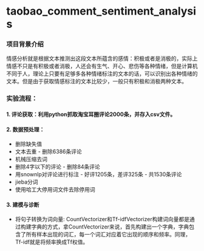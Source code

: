 # taobao_comment_sentiment_analysis

### 项目背景介绍

情感分析就是根据文本推测出这段文本所蕴含的感情：积极或者是消极的，实际上情感不只是有积极或者消极，人还会有生气、开心、悲伤等各种情绪，但是计算机不同于人，理论上只要有足够多各种情绪标注的文本的话，可以识别出各种情绪的文本。但是由于获取情感标注的文本比较少，一般只有积极和消极两种文本。

### 实验流程：


#### 1. 评论获取：利用python抓取淘宝耳圈评论2000条，并存入csv文件。

#### 2. 数据预处理：
- 删除缺失值
- 文本去重 - 删除6386条评论
- 机械压缩去词
- 删除4字以下的评论 - 删除84条评论
- 用snownlp对评论进行标注 - 好评1205条，差评325条 - 共1530条评论
- jieba分词
- 使用哈工大停用词文件去除停用词

#### 3. 建模与诊断

- 将句子转换为词向量:
CountVectorizer和Tf-idfVectorizer构建词向量都是通过构建字典的方式，拿CountVectorizer来说，首先构建出一个字典，字典包含了所有样本出现的词汇，每一个词汇对应着它出现的顺序和频率。同理，Tf-idf就是将频率换成Tf权值。